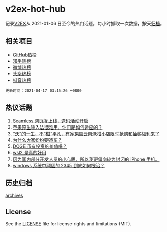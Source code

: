 # v2ex-hot-hub

 记录[V2EX](https://www.v2ex.com/)从 2021-01-06 日至今的热门话题。每小时抓取一次数据，按天[归档](archives)。
 
 ## 相关项目

- [GitHub热榜](https://github.com/lonnyzhang423/github-hot-hub)
- [知乎热榜](https://github.com/lonnyzhang423/zhihu-hot-hub)
- [微博热榜](https://github.com/lonnyzhang423/weibo-hot-hub)
- [头条热榜](https://github.com/lonnyzhang423/toutiao-hot-hub)
- [抖音热榜](https://github.com/lonnyzhang423/douyin-hot-hub)


 `更新时间：2021-04-17 03:15:26 +0800`

## 热议话题

1. [Seamless 网页版上线，送码活动开启](https://www.v2ex.com/t/771018)
1. [苹果原生输入法很难用，你们是如何适应的？](https://www.v2ex.com/t/771000)
1. [“沃”的一生，不“柑”平凡，有家果园云南沃柑小店限时抢购和抽奖福利来了](https://www.v2ex.com/t/771009)
1. [为什么大家纷纷要造车？](https://www.v2ex.com/t/770998)
1. [DOGE 币有投资的价值吗？](https://www.v2ex.com/t/770996)
1. [wsl2 是真的好用](https://www.v2ex.com/t/771093)
1. [因为国内部分开发人员的小心思，所以我更偏向较为封闭的 iPhone 手机。](https://www.v2ex.com/t/770993)
1. [windows 系统中顽固的 2345 到底如何根治？](https://www.v2ex.com/t/771113)

## 历史归档

[archives](archives)

## License

See the [LICENSE](LICENSE) file for license rights and limitations (MIT).
